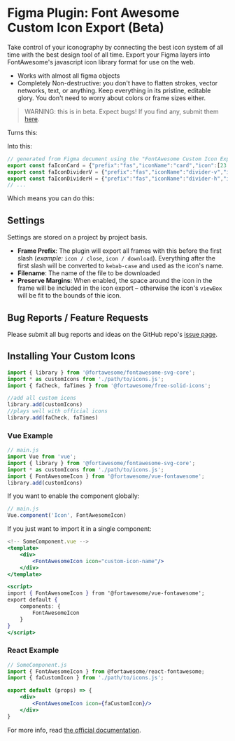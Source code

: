 # Figma Plugin: Font Awesome Custom Icon Export (Beta)

Take control of your iconography by connecting the best icon system of all time with the best design tool of all time. Export your Figma layers into FontAwesome's javascript icon library format for use on the web.

* Works with almost all figma objects
* Completely Non-destructive: you don't have to flatten strokes, vector networks, text, or anything. Keep everything in its pristine, editable glory. You don't need to worry about colors or frame sizes either.

> WARNING: this is in beta. Expect bugs! If you find any, submit them [here](https://github.com/eli-crow/figma-plugin-font-awesome-export/issues).

Turns this:
<!-- image of icons -->

Into this:
``` js
// generated from Figma document using the "FontAwesome Custom Icon Export" plugin
export const faIconCard = {"prefix":"fas","iconName":"card","icon":[23.698854446411133,23.92340087890625,[],"e001","M11.84943,23.9234h-9.84943c-1.10457,0 -2,-0.89543 -2,-2v-19.9234c0,-1.10457 0.89543,-2 2,-2h19.69885c1.10457,0 2,0.89543 2,2v9.9617zM20.69885,3h-17.69885v17.9234h7.34943v-7.9617c0,-1.38071 1.11929,-2.5 2.5,-2.5h7.84943zM13.34943,18.1464l4.64073,-4.6847h-4.64073z"]};
export const faIconDividerV = {"prefix":"fas","iconName":"divider-v","icon":[23.698854446411133,23.92340087890625,[],"e002","M13.34943,3v17.9234h7.34943v-17.9234zM3,3v17.9234h7.34943v-17.9234zM21.69885,0c1.10457,0 2,0.89543 2,2v19.9234c0,1.10457 -0.89543,2 -2,2h-19.69885c-1.10457,0 -2,-0.89543 -2,-2v-19.9234c0,-1.10457 0.89543,-2 2,-2z"]};
export const faIconDividerH = {"prefix":"fas","iconName":"divider-h","icon":[23.923402786254883,23.698856353759766,[],"e003","M20.9234,13.34943l-17.9234,0l0,7.34943h17.9234zM20.9234,3l-17.9234,0l0,7.34943l17.9234,0zM23.9234,21.69886c0,1.10457 -0.89543,2 -2,2h-19.9234c-1.10457,0 -2,-0.89543 -2,-2l0,-19.69885c0,-1.10457 0.89543,-2 2,-2l19.9234,0c1.10457,0 2,0.89543 2,2z"]};
// ...
```

Which means you can do this:
<!-- example gif showing off fontawesome capabilities -->

## Settings
Settings are stored on a project by project basis.
* __Frame Prefix__: The plugin will export all frames with this before the first slash (_example:_ `icon / close`, `icon / download`). Everything after the first slash will be converted to `kebab-case` and used as the icon's name.
* __Filename__: The name of the file to be downloaded 
* __Preserve Margins__: When enabled, the space around the icon in the frame will be included in the icon export – otherwise the icon's `viewBox` will be fit to the bounds of thie icon.

## Bug Reports / Feature Requests
Please submit all bug reports and ideas on the GitHub repo's [issue page](https://github.com/eli-crow/figma-plugin-font-awesome-export/issues).

## Installing Your Custom Icons
``` js
import { library } from '@fortawesome/fontawesome-svg-core';
import * as customIcons from './path/to/icons.js';
import { faCheck, faTimes } from '@fortawesome/free-solid-icons';

//add all custom icons
library.add(customIcons)
//plays well with official icons
library.add(faCheck, faTimes)
```

### Vue Example
``` js
// main.js
import Vue from 'vue';
import { library } from '@fortawesome/fontawesome-svg-core';
import * as customIcons from './path/to/icons.js';
import { FontAwesomeIcon } from '@fortawesome/vue-fontawesome';
library.add(customIcons)
```

If you want to enable the component globally:
``` js
// main.js
Vue.component('Icon', FontAwesomeIcon)
```

If you just want to import it in a single component:
``` jsx
<!-- SomeComponent.vue -->
<template>
    <div>
        <FontAwesomeIcon icon="custom-icon-name"/>
    </div>
</template>

<script>
import { FontAwesomeIcon } from '@fortawesome/vue-fontawesome';
export default {
    components: {
        FontAwesomeIcon
    }
}
</script>
```

### React Example
``` jsx
// SomeComponent.js
import { FontAwesomeIcon } from @fortawesome/react-fontawesome;
import { faCustomIcon } from './path/to/icons.js';

export default (props) => {
    <div>
        <FontAwesomeIcon icon={faCustomIcon}/>
    </div>
}
```

For more info, read [the official documentation](https://fontawesome.com/how-to-use/on-the-web/advanced/svg-javascript-core).